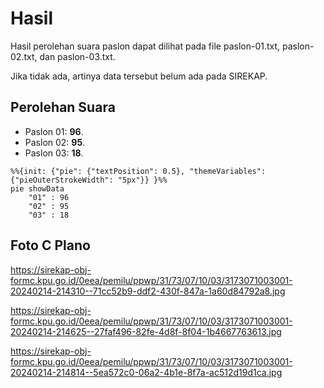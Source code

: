 # Hasil

Hasil perolehan suara paslon dapat dilihat pada file paslon-01.txt, paslon-02.txt, dan paslon-03.txt.

Jika tidak ada, artinya data tersebut belum ada pada SIREKAP.

## Perolehan Suara

 * Paslon 01: **96**.
 * Paslon 02: **95**.
 * Paslon 03: **18**.

```mermaid
%%{init: {"pie": {"textPosition": 0.5}, "themeVariables": {"pieOuterStrokeWidth": "5px"}} }%%
pie showData
    "01" : 96
    "02" : 95
    "03" : 18
```
## Foto C Plano

https://sirekap-obj-formc.kpu.go.id/0eea/pemilu/ppwp/31/73/07/10/03/3173071003001-20240214-214310--71cc52b9-ddf2-430f-847a-1a60d84792a8.jpg

https://sirekap-obj-formc.kpu.go.id/0eea/pemilu/ppwp/31/73/07/10/03/3173071003001-20240214-214625--27faf496-82fe-4d8f-8f04-1b4667763613.jpg

https://sirekap-obj-formc.kpu.go.id/0eea/pemilu/ppwp/31/73/07/10/03/3173071003001-20240214-214814--5ea572c0-06a2-4b1e-8f7a-ac512d19d1ca.jpg
